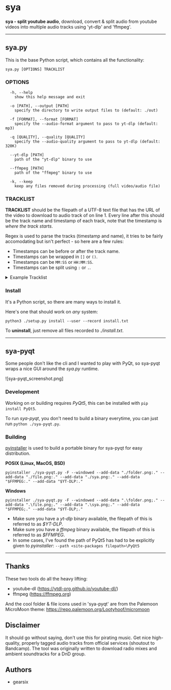 
# sya

**sya - split youtube audio**, download, convert & split audio from youtube videos into multiple audio tracks using 'yt-dlp' and 'ffmpeg'.

---

## sya.py

This is the base Python script, which contains all the functionality:

	sya.py [OPTIONS] TRACKLIST

### OPTIONS

```
  -h, --help
    show this help message and exit
  
  -o [PATH], --output [PATH]
    specify the directory to write output files to (default: ./out)
						
  -f [FORMAT], --format [FORMAT]
    specify the --audio-format argument to pass to yt-dlp (default: mp3)
	
  -q [QUALITY], --quality [QUALITY]
    specify the --audio-quality argument to pass to yt-dlp (default: 320K)

  --yt-dlp [PATH]
    path of the "yt-dlp" binary to use
	
  --ffmpeg [PATH]
    path of the "ffmpeg" binary to use
	
  -k, --keep
    keep any files removed during processing (full video/audio file)
```

### TRACKLIST

**TRACKLIST** should be the filepath of a UTF-8 text file that has the URL of the video to download to audio track of on line 1.
Every line after this should be the track name and timestamp of each track, note that the timestamp is *where the track starts*.

Regex is used to parse the tracks (timestamp and name), it tries to be fairly accomodating but isn't perfect - so here are a few rules:

- Timestamps can be before or after the track name.
- Timestamps can be wrapped in `[]` or `()`.
- Timestamps can be `MM:SS` or `HH:MM:SS`.
- Timestamps can be split using `:` or `.`.

<details>
	<summary>Example Tracklist</summary>
	https://www.youtube.com/watch?v=LbjcaMAhJRQ
	Sneaky Snitch (0:00)
	Fluffing a Duck (2:16)
	Cipher (3:24)
	Scheming Weasel (7:15)
	Carefree (8:44)
	Thatched Villagers (12:09)
	Monkeys Spinning Monkeys (16:15)
	Wallpaper (18:20)
	Pixel Peeker Polka (21:59)
	Killing Time (25:21)
	Hitman (28:46)
	The Cannery (32:07)
	Cut and Run (35:09)
	Life of Riley (38:44)
	Quirky Dog (42:39)
	The Complex (45:08)
	Hyperfun (49:35)
	Black Vortex (53:29)
	Rock on Chicago (56:19)
	Volatile Reaction (57:58)
	On the Ground (1:00:44)
	Wagon Wheel (electronic) (1:03:23)
	Call to Adventure (1:08:26)
	Hustle (1:12:33)
	Cupids Revenge (1:14:34)
	Dirt Rhodes (1:16:20)
	Rhinoceros (1:18:20)
	Who Likes to Party (1:21:43)
	Spazzmatica Polka (1:26:01)
</details>

### Install

It's a Python script, so there are many ways to install it.

Here's one that should work on *any* system:

	python3 ./setup.py install --user --record install.txt

To **uninstall**, just remove all files recorded to *./install.txt*.

---

## sya-pyqt

Some people don't like the cli and I wanted to play with PyQt, so sya-pyqt wraps a nice GUI around the *sya.py* runtime.

![sya-pyqt_screenshot.png]

### Development

Working on or building requires *PyQt5*, this can be installed with `pip install PyQt5`.

To run *sya-pyqt*, you don't need to build a binary everytime, you can just run `python ./sya-pyqt.py`.

### Building

[pyinstaller](https://pyinstaller.org) is used to build a portable binary for sya-pyqt for easy distribution.

**POSIX (Linux, MacOS, BSD)**

	pyinstaller ./sya-pyqt.py -F --windowed --add-data "./folder.png:." --add-data "./file.png:." --add-data "./sya.png:." --add-data "$FFMPEG:." --add-data "$YT-DLP:."

**Windows**

	pyinstaller ./sya-pyqt.py -F --windowed --add-data ".\folder.png;." --add-data ".\file.png;." --add-data ".\sya.png;." --add-data "$FFMPEG;." --add-data "$YT-DLP;."

- Make sure you have a *yt-dlp* binary available, the filepath of this is referred to as *$YT-DLP*.
- Make sure you have a *ffmpeg* binary available, the filepath of this is referred to as *$FFMPEG*.
- In some cases, I've found the path of PyQt5 has had to be explicitly given to *pyinstaller*:
`--path <site-packages filepath>\PyQt5`

---

## Thanks

These two tools do all the heavy lifting:
- youtube-dl (https://ytdl-org.github.io/youtube-dl/)
- ffmpeg (https://ffmpeg.org)

And the cool folder & file icons used in 'sya-pyqt' are from the Palemoon MicroMoon theme: 
https://repo.palemoon.org/Lootyhoof/micromoon


## Disclaimer

It should go without saying, don't use this for pirating music. Get nice high-quality, properly tagged audio tracks from official services (shoutout to Bandcamp).
The tool was originally written to download radio mixes and ambient soundtracks for a DnD group.

## Authors

- gearsix
